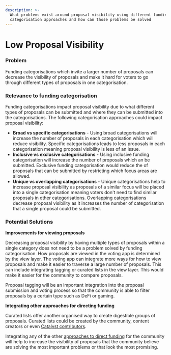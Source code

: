 ```yaml
---
description: >-
  What problems exist around proposal visibility using different funding
  categorisation approaches and how can those problems be solved
---
```


# Low Proposal Visibility

### Problem

Funding categorisations which invite a larger number of proposals can decrease the visibility of proposals and make it hard for voters to go through different types of proposals in one categorisation.



### **Relevance to funding categorisation**

Funding categorisations impact proposal visibility due to what different types of proposals can be submitted and where they can be submitted into the categorisations. The following categorisation approaches could impact proposal visibility:

* **Broad vs specific categorisations** - Using broad categorisations will increase the number of proposals in each categorisation which will reduce visibility. Specific categorisations leads to less proposals in each categorisation meaning proposal visibility is less of an issue.
* **Inclusive vs exclusive categorisations** - Using inclusive funding categorisation will increase the number of proposals which an be submitted. Exclusive funding categorisation would reduce the of proposals that can be submitted by restricting which focus areas are allowed.
* **Unique vs overlapping categorisations** - Unique categorisations help to increase proposal visibility as proposals of a similar focus will be placed into a single categorisation meaning voters don't need to find similar proposals in other categorisations. Overlapping categorisations decrease proposal visibility as it increases the number of categorisation that a single proposal could be submitted.



### Potential Solutions



**Improvements for viewing proposals**

Decreasing proposal visibility by having multiple types of proposals within a single category does not need to be a problem solved by funding categorisation. How proposals are viewed in the voting app is determined by the view layer. The voting app can integrate more ways for how to view proposals and make it easier to traverse a large number of proposals. This can include integrating tagging or curated lists in the view layer. This would make it easier for the community to compare proposals.

Proposal tagging will be an important integration into the proposal submission and voting process so that the community is able to filter proposals by a certain type such as DeFi or gaming.



**Integrating other approaches for directing funding**

Curated lists offer another organised way to create digestible groups of proposals. Curated lists could be created by the community, content creators or even [Catalyst contributors](https://app.gitbook.com/o/Pr76HeHUxsbctwx0OULs/s/j1kv4hiNJHn5g0WEyrK5/).&#x20;

Integrating any of the other [approaches to direct funding](../../categorisation-analysis/approaches-for-directing-funding.md) for the community will help to increase the visibility of proposals that the community believe are solving the most important problems or that look the most promising.
